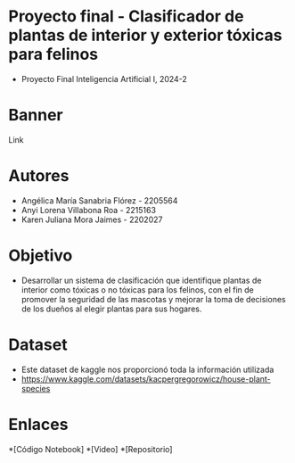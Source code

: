 # Proyecto final - Clasificador de plantas de interior y exterior tóxicas para felinos
- Proyecto Final Inteligencia Artificial I, 2024-2
# Banner
Link
# Autores
- Angélica María Sanabria Flórez - 2205564
- Anyi Lorena Villabona Roa -  2215163
- Karen Juliana Mora Jaimes - 2202027
# Objetivo
- Desarrollar un sistema de clasificación que identifique plantas de interior como tóxicas o no tóxicas para los felinos, con el fin de promover la seguridad de las mascotas y mejorar la toma de decisiones de los dueños al elegir plantas para sus hogares.
# Dataset
- Este dataset de kaggle nos proporcionó toda la información utilizada
- https://www.kaggle.com/datasets/kacpergregorowicz/house-plant-species
# Enlaces
*[Código Notebook] *[Video] *[Repositorio]
